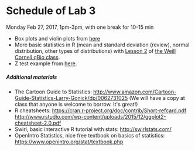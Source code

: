 # Schedule of Lab 3

Monday Feb 27, 2017, 1pm-3pm, with one break for 10-15 min

- Box plots and violin plots from [here](http://varianceexplained.org/RData/code/code_lesson2/)
- More basic statistics in R (mean and standard deviation (review), normal distribution, other types of distributions) with [Lesson 2](http://physiology.med.cornell.edu/people/banfelder/qbio/lecture_notes/1.2_pdfs_and_normal_distribution.pdf) of [the Weill Cornell qBio class](http://physiology.med.cornell.edu/people/banfelder/qbio/schedule_2015/).
- Z test example from [here](http://joshaclark.com/wp-content/uploads/2014/06/l4+5.html).

##### Additional materials

- The Cartoon Guide to Statistics: http://www.amazon.com/Cartoon-Guide-Statistics-Larry-Gonick/dp/0062731025 (We will have a copy at class that anyone is welcome to borrow. It's great!)
- R cheatsheets: https://cran.r-project.org/doc/contrib/Short-refcard.pdf http://www.rstudio.com/wp-content/uploads/2015/12/ggplot2-cheatsheet-2.0.pdf
- Swirl, basic interactive R tutorial with stats: http://swirlstats.com/
- OpenIntro Statistics, nice free textbook on basics of statistics: https://www.openintro.org/stat/textbook.php
